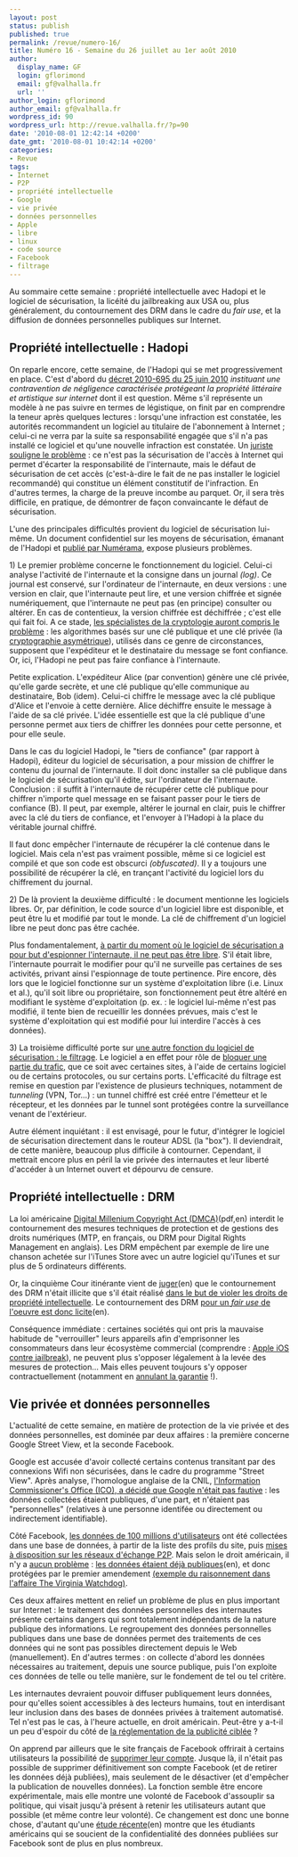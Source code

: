 ```yaml
---
layout: post
status: publish
published: true
permalink: /revue/numero-16/
title: Numéro 16 - Semaine du 26 juillet au 1er août 2010
author:
  display_name: GF
  login: gflorimond
  email: gf@valhalla.fr
  url: ''
author_login: gflorimond
author_email: gf@valhalla.fr
wordpress_id: 90
wordpress_url: http://revue.valhalla.fr/?p=90
date: '2010-08-01 12:42:14 +0200'
date_gmt: '2010-08-01 10:42:14 +0200'
categories:
- Revue
tags:
- Internet
- P2P
- propriété intellectuelle
- Google
- vie privée
- données personnelles
- Apple
- libre
- linux
- code source
- Facebook
- filtrage
---
```

<p>Au sommaire cette semaine : propriété intellectuelle avec Hadopi et le logiciel de sécurisation, la licéité du jailbreaking aux USA ou, plus généralement, du contournement des DRM dans le cadre du <i>fair use</i>, et la diffusion de données personnelles publiques sur Internet.</p>
<h2>Propriété intellectuelle : Hadopi</h2>
<p>On reparle encore, cette semaine, de l'Hadopi qui se met progressivement en place. C'est d'abord du <a href="http://www.les-infostrateges.com/actu/10071004/contravention-de-negligence-caracterisee-hadopi-le-decret-est-paru">décret 2010-695 du 25 juin 2010</a> <i>instituant une contravention de négligence caractérisée protégeant la propriété littéraire et artistique sur internet</i> dont il est question. Même s'il représente un modèle à ne pas suivre en termes de légistique, on finit par en comprendre la teneur après quelques lectures : lorsqu'une infraction est constatée, les autorités recommandent un logiciel au titulaire de l'abonnement à Internet ; celui-ci ne verra par la suite sa responsabilité engagée que s'il n'a pas installé ce logiciel et qu'une nouvelle infraction est constatée. Un <a href="http://www.maitre-eolas.fr/post/2010/06/29/HADOPI-%3A-l-opération-Usine-à-gaz-continue">juriste souligne le problème</a> : ce n'est pas la sécurisation de l'accès à Internet qui permet d'écarter la responsabilité de l'internaute, mais le défaut de sécurisation de cet accès (c'est-à-dire le fait de ne pas installer le logiciel recommandé) qui constitue un élément constitutif de l'infraction. En d'autres termes, la charge de la preuve incombe au parquet. Or, il sera très difficile, en pratique, de démontrer de façon convaincante le défaut de sécurisation.</p>
<p>L'une des principales difficultés provient du logiciel de sécurisation lui-même. Un document confidentiel sur les moyens de sécurisation, émanant de l'Hadopi et <a href="http://www.numerama.com/magazine/16363-exclusif-le-document-secret-de-l-hadopi-sur-les-moyens-de-securisation.html">publié par Numérama</a>, expose plusieurs problèmes. </p>
<p>1) Le premier problème concerne le fonctionnement du logiciel. Celui-ci analyse l'activité de l'internaute et la consigne dans un journal <i>(log)</i>. Ce journal est conservé, sur l'ordinateur de l'internaute, en deux versions : une version en clair, que l'internaute peut lire, et une version chiffrée et signée numériquement, que l'internaute ne peut pas (en principe) consulter ou altérer. En cas de contentieux, la version chiffrée est déchiffrée ; c'est elle qui fait foi. A ce stade, <a href="http://blog.rom1v.com/2010/08/le-logiciel-hadopi-est-impossible/">les spécialistes de la cryptologie auront compris le problème</a> : les algorithmes basés sur une clé publique et une clé privée (la <a href="http://fr.wikipedia.org/wiki/Cryptographie_asymétrique">cryptographie asymétrique</a>), utilisés dans ce genre de circonstances, supposent que l'expéditeur et le destinataire du message se font confiance. Or, ici, l'Hadopi ne peut pas faire confiance à l'internaute.</p>
<p>Petite explication. L'expéditeur Alice (par convention) génère une clé privée, qu'elle garde secrète, et une clé publique qu'elle communique au destinataire, Bob (idem). Celui-ci chiffre le message avec la clé publique d'Alice et l'envoie à cette dernière. Alice déchiffre ensuite le message à l'aide de sa clé privée. L'idée essentielle est que la clé publique d'une personne permet aux tiers de chiffrer les données pour cette personne, et pour elle seule.</p>
<p>Dans le cas du logiciel Hadopi, le "tiers de confiance" (par rapport à Hadopi), éditeur du logiciel de sécurisation, a pour mission de chiffrer le contenu du journal de l'internaute. Il doit donc installer sa clé publique dans le logiciel de sécurisation qu'il édite, sur l'ordinateur de l'internaute. Conclusion : il suffit à l'internaute de récupérer cette clé publique pour chiffrer n'importe quel message en se faisant passer pour le tiers de confiance (B). Il peut, par exemple, altérer le journal en clair, puis le chiffrer avec la clé du tiers de confiance, et l'envoyer à l'Hadopi à la place du véritable journal chiffré.</p>
<p>Il faut donc empêcher l'internaute de récupérer la clé contenue dans le logiciel. Mais cela n'est pas vraiment possible, même si ce logiciel est compilé et que son code est obscurci <i>(obfuscated)</i>. Il y a toujours une possibilité de récupérer la clé, en trançant l'activité du logiciel lors du chiffrement du journal.</p>
<p>2) De là provient la deuxième difficulté : le document mentionne les logiciels libres. Or, par définition, le code source d'un logiciel libre est disponible, et peut être lu et modifié par tout le monde. La clé de chiffrement d'un logiciel libre ne peut donc pas être cachée. </p>
<p>Plus fondamentalement, <a href="http://linuxfr.org/~fleny68/30009.html">à partir du moment où le logiciel de sécurisation a pour but d'espionner l'internaute, il ne peut pas être libre</a>. S'il était libre, l'internaute pourrait le modifier pour qu'il ne surveille pas certaines de ses activités, privant ainsi l'espionnage de toute pertinence. Pire encore, dès lors que le logiciel fonctionne sur un système d'exploitation libre (i.e. Linux et al.), qu'il soit libre ou propriétaire, son fonctionnement peut être altéré en modifiant le système d'exploitation (p. ex. : le logiciel lui-même n'est pas modifié, il tente bien de recueillir les données prévues, mais c'est le système d'exploitation qui est modifié pour lui interdire l'accès à ces données).</p>
<p>3) La troisième difficulté porte sur <a href="http://www.pcinpact.com/actu/news/58546-hadopi-moyens-securisation-document-confidentiel.htm">une autre fonction du logiciel de sécurisation : le filtrage</a>. Le logiciel a en effet pour rôle de <a href="http://pro.clubic.com/legislation-loi-internet/hadopi/actualite-355826-logiciels-hadopi-mouchards.html">bloquer une partie du trafic</a>, que ce soit avec certaines sites, à l'aide de certains logiciel ou de certains protocoles, ou sur certains ports. L'efficacité du filtrage est remise en question par l'existence de plusieurs techniques, notamment de <i>tunneling</i> (VPN, Tor...) : un tunnel chiffré est créé entre l'émetteur et le récepteur, et les données par le tunnel sont protégées contre la surveillance venant de l'extérieur.</p>
<p>Autre élément inquiétant : il est envisagé, pour le futur, d'intégrer le logiciel de sécurisation directement dans le routeur ADSL (la "box"). Il deviendrait, de cette manière, beaucoup plus difficile à contourner. Cependant, il mettrait encore plus en péril la vie privée des internautes et leur liberté d'accéder à un Internet ouvert et dépourvu de censure.</p>
<h2>Propriété intellectuelle : DRM</h2>
<p>La loi américaine <a href="http://www.copyright.gov/legislation/dmca.pdf">Digital Millenium Copyright Act (DMCA)</a><span class="lang">(pdf,en)</span> interdit le contournement des mesures techniques de protection et de gestions des droits numériques (MTP, en français, ou DRM pour Digital Rights Management en anglais). Les DRM empêchent par exemple de lire une chanson achetée sur l'iTunes Store avec un autre logiciel qu'iTunes et sur plus de 5 ordinateurs différents.</p>
<p>Or, la cinquième Cour itinérante vient de <a href="http://www.courthousenews.com/2010/07/23/29099.htm">juger</a><span class="lang">(en)</span> que le contournement des DRM n'était illicite que s'il était réalisé <a href="http://www.numerama.com/magazine/16308-un-jugement-americain-fragilise-la-protection-des-drm.html">dans le but de violer les droits de propriété intellectuelle</a>. Le contournement des DRM <a href="http://arstechnica.com/software/news/2010/07/court-breaking-drm-for-a-fair-use-is-legal.ars">pour un <i>fair use</i> de l'oeuvre est donc licite</a><span class="lang">(en)</span>.</p>
<p>Conséquence immédiate : certaines sociétés qui ont pris la mauvaise habitude de "verrouiller" leurs appareils afin d'emprisonner les consommateurs dans leur écosystème commercial (comprendre : <a href="http://www.numerama.com/magazine/16322-apple-ne-peut-pas-s-opposer-au-jailbreak-de-l-iphone.html">Apple iOS contre jailbreak</a>), ne peuvent plus s'opposer légalement à la levée des mesures de protection... Mais elles peuvent toujours s'y opposer contractuellement (notamment en <a href="http://www.mac4ever.com/news/56255/apple_le_jailbreak_fera_toujours_sauter_la_garantie/">annulant la garantie</a> !).</p>
<h2>Vie privée et données personnelles</h2>
<p>L'actualité de cette semaine, en matière de protection de la vie privée et des données personnelles, est dominée par deux affaires : la première concerne Google Street View, et la seconde Facebook.</p>
<p>Google est accusée d'avoir collecté certains contenus transitant par des connexions Wifi non sécurisées, dans le cadre du programme "Street View". Après analyse, l'homologue anglaise de la CNIL, <a href="http://www.pcinpact.com/actu/news/58549-google-wi-fi-street-view-angleterre-innocent.htm">l'Information Commissioner's Office (ICO), a décidé que Google n'était pas fautive</a> : les données collectées étaient publiques, d'une part, et n'étaient pas "personnelles" (relatives à une personne identifée ou directement ou indirectement identifiable).</p>
<p>Côté Facebook, <a href="http://pro.clubic.com/blog-forum-reseaux-sociaux/facebook/actualite-355474-facebook-donnees-100-utilisateurs-fuite-net.html">les données de 100 millions d'utilisateurs</a> ont été collectées dans une base de données, à partir de la liste des profils du site, puis <a href="http://www.numerama.com/magazine/16347-un-internaute-compile-100-millions-de-profils-facebook-dans-un-fichier-torrent.html">mises à disposition sur les réseaux d'échange P2P</a>. Mais selon le droit américain, il n'y a <a href="http://www.numerama.com/magazine/16358-100-millions-de-profils-diffuses-sur-bittorrent-facebook-se-dedouane.html">aucun problème</a> : <a href="http://arstechnica.com/security/news/2010/07/leaked-data-of-100m-facebook-users-came-from-public-info.ars">les données étaient déjà publiques</a><span class="lang">(en)</span>, et donc protégées par le premier amendement <a href="http://www.wired.com/threatlevel/2010/07/court-ssn/">(exemple du raisonnement dans l'affaire The Virginia Watchdog)</a>.</p>
<p>Ces deux affaires mettent en relief un problème de plus en plus important sur Internet : le traitement des données personnelles des internautes présente certains dangers qui sont totalement indépendants de la nature publique des informations. Le regroupement des données personnelles publiques dans une base de données permet des traitements de ces données qui ne sont pas possibles directement depuis le Web (manuellement). En d'autres termes : on collecte d'abord les données nécessaires au traitement, depuis une source publique, puis l'on exploite ces données de telle ou telle manière, sur le fondement de tel ou tel critère. </p>
<p>Les internautes devraient pouvoir diffuser publiquement leurs données, pour qu'elles soient accessibles à des lecteurs humains, tout en interdisant leur inclusion dans des bases de données privées à traitement automatisé. Tel n'est pas le cas, à l'heure actuelle, en droit américain. Peut-être y a-t-il un peu d'espoir du côté de <a href="http://www.numerama.com/magazine/16373-la-publicite-comportementale-dans-la-ligne-de-mire-de-la-ftc.html">la réglementation de la publicité ciblée</a> ?</p>
<p>On apprend par ailleurs que le site français de Facebook offrirait à certains utilisateurs la possibilité de <a href="http://www.pcinpact.com/actu/news/58526-facebook-supprimer-compte-directement.htm">supprimer leur compte</a>. Jusque là, il n'était pas possible de supprimer définitivement son compte Facebook (et de retirer les données déjà publiées), mais seulement de le désactiver (et d'empêcher la publication de nouvelles données). La fonction semble être encore expérimentale, mais elle montre une volonté de Facebook d'assouplir sa politique, qui visait jusqu'à présent à retenir les utilisateurs autant que possible (et même contre leur volonté). Ce changement est donc une bonne chose, d'autant qu'une <a href="http://arstechnica.com/web/news/2010/07/students-finally-wake-up-to-facebook-privacy-issues.ars">étude récente</a><span class="lang">(en)</span> montre que les étudiants américains qui se soucient de la confidentialité des données publiées sur Facebook sont de plus en plus nombreux.</p>
